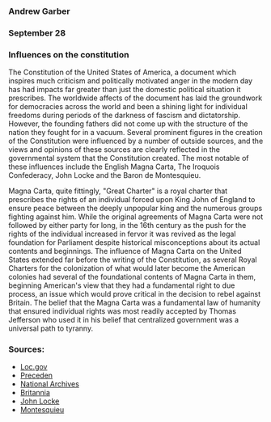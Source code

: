 ### Andrew Garber
### September 28
### Influences on the constitution

The Constitution of the United States of America, a document which inspires much criticism and politically motivated anger in the modern day has had impacts far greater than just the domestic political situation it prescribes. The worldwide affects of the document has laid the groundwork for democracies across the world and been a shining light for individual freedoms during periods of the darkness of fascism and dictatorship. However, the founding fathers did not come up with the structure of the nation they fought for in a vacuum. Several prominent figures in the creation of the Constitution were influenced by a number of outside sources, and the views and opinions of these sources are clearly reflected in the governmental system that the Constitution created. The most notable of these influences include the English Magna Carta, The Iroquois Confederacy, John Locke and the Baron de Montesquieu.

Magna Carta, quite fittingly, "Great Charter" is a royal charter that prescribes the rights of an individual forced upon King John of England to ensure peace between the deeply unpopular king and the numerous groups fighting against him. While the original agreements of Magna Carta were not followed by either party for long, in the 16th century as the push for the rights of the individual increased in fervor it was revived as the legal foundation for Parliament despite historical misconceptions about its actual contents and beginnings. The influence of Magna Carta on the United States extended far before the writing of the Constitution, as several Royal Charters for the colonization of what would later become the American colonies had several of the foundational contents of Magna Carta in them, beginning American's view that they had a fundamental right to due process, an issue which would prove critical in the decision to rebel against Britain. The belief that the Magna Carta was a fundamental law of humanity that ensured individual rights was most readily accepted by Thomas Jefferson who used it in his belief that centralized government was a universal path to tyranny. 

### Sources:
 - [Loc.gov](https://www.loc.gov/exhibits/magna-carta-muse-and-mentor/magna-carta-and-the-us-constitution.html#:~:text=The%20amendments%20to%20the%20Constitution,of%20Rights%20and%20Magna%20Carta.)
 - [Preceden](https://www.preceden.com/timelines/282042-historical-influences-on-the-u-s--constitution)
 - [National Archives](https://prologue.blogs.archives.gov/2021/09/17/global-influence-of-the-u-s-constitution/)
 - [Britannia](https://www.britannica.com/topic/Iroquois-Confederacy)
 - [John Locke](https://www.gutenberg.org/files/7370/7370-h/7370-h.htm)
 - [Montesquieu](https://www.britannica.com/biography/Montesquieu)